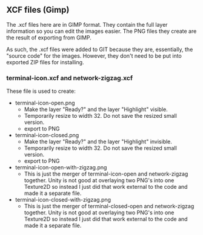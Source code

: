 XCF files (Gimp)
----------------

The .xcf files here are in GIMP format.  They contain the full
layer information so you can edit the images easier.  The PNG
files they create are the result of exporting from GIMP.

As such, the .xcf files were added to GIT because they are,
essentially, the "source code" for the images.  However, they
don't need to be put into exported ZIP files for installing.

### terminal-icon.xcf and network-zigzag.xcf

These file is used to create:

* terminal-icon-open.png
  * Make the layer "Ready?" and the layer "Highlight" visible.
  * Temporarily resize to width 32.  Do not save the resized small version.
  * export to PNG
* terminal-icon-closed.png
  * Make the layer "Ready?" and the layer "Highlight" invisible.
  * Temporarily resize to width 32.  Do not save the resized small version.
  * export to PNG
* terminal-icon-open-with-zigzag.png
  * This is just the merger of terminal-icon-open and network-zigzag together.  Unity is not good at overlaying two PNG's into one Texture2D so instead I just did that work external to the code and made it a separate file.
* terminal-icon-closed-with-zigzag.png
  * This is just the merger of terminal-closed-open and network-zigzag together.  Unity is not good at overlaying two PNG's into one Texture2D so instead I just did that work external to the code and made it a separate file.


